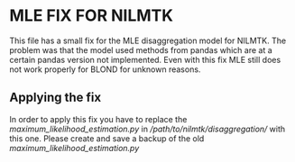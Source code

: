 # MLE FIX FOR NILMTK
This file has a small fix for the MLE disaggregation model for NILMTK.
The problem was that the model used methods from pandas which are at a certain pandas version not implemented.
Even with this fix MLE still does not work properly for BLOND for unknown reasons.
## Applying the fix
In order to apply this fix you have to replace the *maximum_likelihood_estimation.py* in */path/to/nilmtk/disaggregation/* with this one. Please create and save a backup of the old *maximum_likelihood_estimation.py*